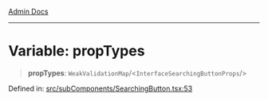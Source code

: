 [Admin Docs](/)

***

# Variable: propTypes

> **propTypes**: `WeakValidationMap`/<`InterfaceSearchingButtonProps`/>

Defined in: [src/subComponents/SearchingButton.tsx:53](https://github.com/PalisadoesFoundation/talawa-admin/blob/main/src/subComponents/SearchingButton.tsx#L53)
